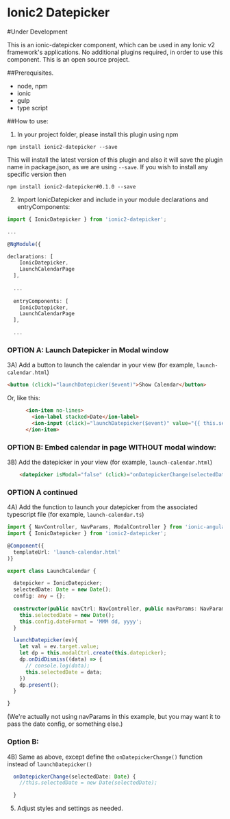 Ionic2 Datepicker
======================
#Under Development

This is an ionic-datepicker component, which can be used in any Ionic v2 framework's applications. No additional plugins required, in order to use this component. This is an open source project.


##Prerequisites.

* node, npm
* ionic
* gulp
* type script

##How to use:

1) In your project folder, please install this plugin using npm

`npm install ionic2-datepicker --save`

This will install the latest version of this plugin and also it will save the plugin name in package.json, as we are using `--save`. If you wish to install any specific version then

`npm install ionic2-datepicker#0.1.0 --save`

2) Import IonicDatepicker and include in your module declarations and entryComponents:

````ts
import { IonicDatepicker } from 'ionic2-datepicker';

...

@NgModule({

declarations: [
    IonicDatepicker,
    LaunchCalendarPage
  ],
  
  ...
  
  entryComponents: [
    IonicDatepicker,
    LaunchCalendarPage
  ],

  ...

````
### OPTION A: Launch Datepicker in Modal window

3A) Add a button to launch the calendar in your view (for example, `launch-calendar.html`)

````html
<button (click)="launchDatepicker($event)">Show Calendar</button>
````

Or, like this:

````html
      <ion-item no-lines>
        <ion-label stacked>Date</ion-label>
        <ion-input (click)="launchDatepicker($event)" value="{{ this.selectedDate | date: config.dateFormat }}"></ion-input>
      </ion-item>
````

### OPTION B: Embed calendar in page WITHOUT modal window:

3B) Add the datepicker in your view (for example, `launch-calendar.html`)

````html
    <datepicker isModal="false" (click)="onDatepickerChange(selectedDatePicker.selectedDate)"></datepicker>
````

### OPTION A continued

4A) Add the function to launch your datepicker from the associated typescript file (for example, `launch-calendar.ts`)

````ts
import { NavController, NavParams, ModalController } from 'ionic-angular';
import { IonicDatepicker } from 'ionic2-datepicker';

@Component({
  templateUrl: 'launch-calendar.html'
)}

export class LaunchCalendar {

  datepicker = IonicDatepicker;
  selectedDate: Date = new Date();
  config: any = {};
  
  constructor(public navCtrl: NavController, public navParams: NavParams, public modalCtrl: ModalController){
    this.selectedDate = new Date();
    this.config.dateFormat = 'MMM dd, yyyy';
  }

  launchDatepicker(ev){
    let val = ev.target.value;
    let dp = this.modalCtrl.create(this.datepicker);
    dp.onDidDismiss((data) => {
      // console.log(data);
      this.selectedDate = data;
    })
    dp.present();
  }

}

````

(We're actually not using navParams in this example, but you may want it to pass the date config, or something else.)

### Option B:

4B) Same as above, except define the `onDatepickerChange()` function instead of `launchDatepicker()`

````ts
  onDatepickerChange(selectedDate: Date) {
    //this.selectedDate = new Date(selectedDate);

  }
````

5) Adjust styles and settings as needed.

